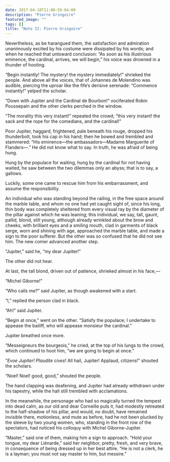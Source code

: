 ```yaml
---
date: 2017-04-10T11:00:59-04:00
description: "Pierre Gringoire"
featured_image: ""
tags: []
title: "Note II: Pierre Gringoire"
---
```


Nevertheless, as be harangued them, the satisfaction and admiration
unanimously excited by his costume were dissipated by his words; and when
he reached that untoward conclusion: “As soon as his illustrious eminence,
the cardinal, arrives, we will begin,” his voice was drowned in a thunder
of hooting.

“Begin instantly! The mystery! the mystery immediately!” shrieked the
people. And above all the voices, that of Johannes de Molendino was
audible, piercing the uproar like the fife’s derisive serenade: “Commence
instantly!” yelped the scholar.

“Down with Jupiter and the Cardinal de Bourbon!” vociferated Robin
Poussepain and the other clerks perched in the window.

“The morality this very instant!” repeated the crowd; “this very instant!
the sack and the rope for the comedians, and the cardinal!”

Poor Jupiter, haggard, frightened, pale beneath his rouge, dropped his
thunderbolt, took his cap in his hand; then he bowed and trembled and
stammered: “His eminence—the ambassadors—Madame Marguerite of
Flanders—.” He did not know what to say. In truth, he was afraid of
being hung.

Hung by the populace for waiting, hung by the cardinal for not having
waited, he saw between the two dilemmas only an abyss; that is to say, a
gallows.

Luckily, some one came to rescue him from his embarrassment, and assume
the responsibility.

An individual who was standing beyond the railing, in the free space
around the marble table, and whom no one had yet caught sight of, since
his long, thin body was completely sheltered from every visual ray by the
diameter of the pillar against which he was leaning; this individual, we
say, tall, gaunt, pallid, blond, still young, although already wrinkled
about the brow and cheeks, with brilliant eyes and a smiling mouth, clad
in garments of black serge, worn and shining with age, approached the
marble table, and made a sign to the poor sufferer. But the other was so
confused that he did not see him. The new comer advanced another step.

“Jupiter,” said he, “my dear Jupiter!”

The other did not hear.

At last, the tall blond, driven out of patience, shrieked almost in his
face,—

“Michel Giborne!”

“Who calls me?” said Jupiter, as though awakened with a start.

“I,” replied the person clad in black.

“Ah!” said Jupiter.

“Begin at once,” went on the other. “Satisfy the populace; I undertake to
appease the bailiff, who will appease monsieur the cardinal.”

Jupiter breathed once more.

“Messeigneurs the bourgeois,” he cried, at the top of his lungs to the
crowd, which continued to hoot him, “we are going to begin at once.”

“_Evoe Jupiter! Plaudite cives_! All hail, Jupiter! Applaud,
citizens!” shouted the scholars.

“Noel! Noel! good, good,” shouted the people.

The hand clapping was deafening, and Jupiter had already withdrawn under
his tapestry, while the hall still trembled with acclamations.

In the meanwhile, the personage who had so magically turned the tempest
into dead calm, as our old and dear Corneille puts it, had modestly
retreated to the half-shadow of his pillar, and would, no doubt, have
remained invisible there, motionless, and mute as before, had he not been
plucked by the sleeve by two young women, who, standing in the front row
of the spectators, had noticed his colloquy with Michel Giborne-Jupiter.

“Master,” said one of them, making him a sign to approach. “Hold your
tongue, my dear Liénarde,” said her neighbor, pretty, fresh, and very
brave, in consequence of being dressed up in her best attire. “He is not a
clerk, he is a layman; you must not say master to him, but messire.”
